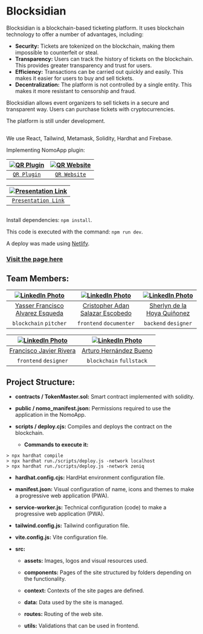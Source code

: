 # Blocksidian

Blocksidian is a blockchain-based ticketing platform. It uses blockchain technology to offer a number of advantages, including:

- **Security:** Tickets are tokenized on the blockchain, making them impossible to counterfeit or steal.
- **Transparency:** Users can track the history of tickets on the blockchain. This provides greater transparency and trust for users.
- **Efficiency:** Transactions can be carried out quickly and easily. This makes it easier for users to buy and sell tickets.
- **Decentralization:** The platform is not controlled by a single entity. This makes it more resistant to censorship and fraud.

Blocksidian allows event organizers to sell tickets in a secure and transparent way. Users can purchase tickets with cryptocurrencies.

The platform is still under development.

##

We use React, Tailwind, Metamask, Solidity, Hardhat and Firebase.

Implementing NomoApp plugin:

<div align="center">

| [![QR Plugin](https://firebasestorage.googleapis.com/v0/b/blocksidian-7b83e.appspot.com/o/NomoAppChido.png?alt=media&token=f3c7096d-bdcc-4c35-a4ba-9fd1cd7919f4)](https://nomo.app/pluginv1/blocksidian.netlify.app) | [![QR Website](https://firebasestorage.googleapis.com/v0/b/blocksidian-7b83e.appspot.com/o/BlocksidianChido.png?alt=media&token=cb029596-6f74-4c12-a087-d610ad1dc4fe)](https://blocksidian.netlify.app/) |
| :---: | :---: |
| [`QR Plugin`](https://nomo.app/pluginv1/blocksidian.netlify.app) | [`QR Website`](https://blocksidian.netlify.app/) |

</div>


<div align="center">

| [![Presentation Link](https://firebasestorage.googleapis.com/v0/b/blocksidian-7b83e.appspot.com/o/PORTADA.png?alt=media&token=e1bf0d6e-9c2b-467c-8ebf-5a73f1d5fd52)](https://www.canva.com/design/DAFrZGpuBaw/y30Y9olN_WOxbLrNb2khPw/watch?utm_content=DAFrZGpuBaw&utm_campaign=designshare&utm_medium=link&utm_source=publishsharelink) | 
| :---: |
| [`Presentation Link`](https://www.canva.com/design/DAFrZGpuBaw/y30Y9olN_WOxbLrNb2khPw/watch?utm_content=DAFrZGpuBaw&utm_campaign=designshare&utm_medium=link&utm_source=publishsharelink) |

</div>

##

Install dependencies: `npm install`.

This code is executed with the command: `npm run dev`.

A deploy was made using [Netlify](https://www.netlify.com/).
### [Visit the page here](https://blocksidian.netlify.app/)

##

## Team Members:

<div align="center">

| [![LinkedIn Photo](https://media.licdn.com/dms/image/D4D03AQGmLHhGD51Z9g/profile-displayphoto-shrink_800_800/0/1691507975975?e=1703116800&v=beta&t=sh2oyarl6GSUzhd6XfjXqXSXGAh1e5r00XRxy0R7U5I)](https://www.linkedin.com/in/yasser-alvarez/) | [![LinkedIn Photo](https://media.licdn.com/dms/image/D5635AQF9Nfuj4W-pgA/profile-framedphoto-shrink_800_800/0/1686029356955?e=1701903600&v=beta&t=uu92XMrGG_XtxDufj5RG78-SA5OlDlMbm3LXFhArXIU)](https://www.linkedin.com/in/cristopher-salazar-665831236/) | [![LinkedIn Photo](https://media.licdn.com/dms/image/D5603AQEcymEk7jsPZQ/profile-displayphoto-shrink_800_800/0/1681116860455?e=1703116800&v=beta&t=5hKwxlLJenMZ2LxPPpv8oFVX-fB8dVRekHguKXirJlA)](https://www.linkedin.com/in/sherlyn-delahoya-quinonez-a85a15271/) |
| :---: | :---: | :---: |
| [Yasser Francisco Alvarez Esqueda](https://github.com/YasserAlvarez) | [Cristopher Adan Salazar Escobedo](https://github.com/CristopherSa9) | [Sherlyn de la Hoya Quiñonez](https://github.com/SherlynDeLaHoyaQuinonez) |
| `blockchain` `pitcher` | `frontend` `documenter` | `backend` `designer` |

| [![LinkedIn Photo](https://media.licdn.com/dms/image/D4E03AQEm7i0rNkym1g/profile-displayphoto-shrink_800_800/0/1695198042119?e=1703116800&v=beta&t=8hXhFRWxUrCQgmb3e7bb6jj3RBYSSl1wp-hEH1reEfE)](https://www.linkedin.com/in/francisco-riv/) | [![LinkedIn Photo](https://media.licdn.com/dms/image/D4E03AQGCjDhD0mIEXg/profile-displayphoto-shrink_800_800/0/1695191660477?e=1706745600&v=beta&t=VdRgfVoE3VYJ9_KQjkmSU3_7X1KXmzab6EiFQG4Sw64)](https://www.linkedin.com/in/imrtr/) |
| :---: | :---: |
| [Francisco Javier Rivera](https://github.com/MierderTheKat) | [Arturo Hernández Bueno](https://github.com/imR2D2) |
  | `frontend` `designer` | `blockchain` `fullstack` |

</div>

##

## Project Structure:

- **contracts / TokenMaster.sol:** Smart contract implemented with solidity.
  
- **public / nomo_manifest.json:** Permissions required to use the application in the NomoApp.
  
- **scripts / deploy.cjs:** Compiles and deploys the contract on the blockchain.
  
  - **Commands to execute it:**
```
> npx hardhat compile
> npx hardhat run./scripts/deploy.js -network localhost
> npx hardhat run./scripts/deploy.js -network zeniq
```

- **hardhat.config.cjs:** HardHat environment configuration file.
  
- **manifest.json:** Visual configuration of name, icons and themes to make a progressive web application (PWA).
  
- **service-worker.js:** Technical configuration (code) to make a progressive web application (PWA).
  
- **tailwind.config.js:** Tailwind configuration file.
  
- **vite.config.js:** Vite configuration file.
  
- **src:**
  - **assets:** Images, logos and visual resources used.
    
  - **components:** Pages of the site structured by folders depending on the functionality.
  
  - **context:** Contexts of the site pages are defined.

  - **data:** Data used by the site is managed.

  - **routes:** Routing of the web site.

  - **utils:** Validations that can be used in frontend.

##
